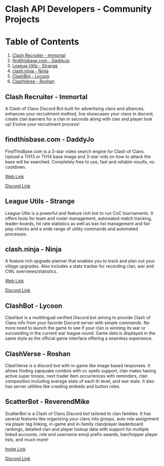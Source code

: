# Clash API Developers - Community Projects

# Table of Contents
1. [Clash Recruiter - Immortal](#1)
2. [findthisbase.com - DaddyJo](#2)
3. [League Utils - Strange](#3)
4. [clash.ninja - Ninja](#4)
5. [ClashBot - Lycoon](#5)
6. [ClashVerse - Roshan](#6)

## Clash Recruiter - Immortal <a name="1"></a>
A Clash of Clans Discord Bot built for advertising clans and alliances, enhances your recruitment method, live showcases your clans in discord, 
create clan banners for a clan in seconds along with clan and player look up! Evolve your recruitment process!

## findthisbase.com - DaddyJo <a name="2"></a>
FindThisBase.com is a 3-star video search engine for Clash of Clans. Upload a TH13 or TH14 base image and 3-star vids on how to attack the base 
will be searched. Completely free to use, fast and reliable results, no cooldown.

[Web Link](https://findthisbase.com/)

[Discord Link](https://discord.gg/8EV8eRY)

## League Utils - Strange <a name="3"></a>
League Utils is a powerful and feature rich bot to run CoC tournaments. It offers tools for team and roster management, automated match tracking, 
leader-boards, hit rate statistics as well as ban list management and fair play checks and a wide range of utility commands and automated processes.

## clash.ninja - Ninja <a name="4"></a>
A feature rich upgrade planner that enables you to track and plan out your village upgrades.  Also includes a stats tracker for recording clan, war 
and CWL overviews/statistics.

[Web Link](https://www.clash.ninja/)

[Discord Link](https://discord.gg/dzHTSUb)

## ClashBot - Lycoon <a name="5"></a>
Clashbot is a multilingual verified Discord bot aiming to provide Clash of Clans info from your favorite Discord server with simple commands. No more 
need to launch the game to see if your clan is winning its war or succeeding in the current war league round. Game data is displayed in the same style 
as the official game interface offering a seamless experience.

## ClashVerse - Roshan <a name="6"></a>
ClashVerse is a discord bot with in-game like image based responses. It allows finding zapquake combos with cc spells support, clan mates having active 
super troops, next trader item occurrences with reminders, clan composition including average stats of each th level, and war stats. It also has server 
utilities like creating embeds and button roles.

## ScatterBot - ReverendMike <a name="7"></a>

ScatterBot is a Clash of Clans Discord bot tailored to clan families. It has several features like organizing your clans into groups, auto role 
assignment via player tag linking, in-game and in-family clan/player leaderboard rankings, detailed clan and player lookup data with support for 
multiple linked accounts, role and username emoji prefix awards, ban/hopper player lists, and much more!

[Invite Link](https://scatterbot.net/invite)

[Discord Link](https://scatterbot.net/support)